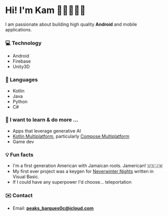 # Hi! I'm Kam ✌🏾👨🏾‍💻

I am passionate about building high quality **Android** and mobile applications.

### 💻 Technology 

- Android 
- Firebase
- Unity3D

### 🧠 Languages 

- Kotlin
- Java
- Python
- C#

### 🤔 I want to learn & do more ...

- Apps that leverage generative AI
- [Kotlin Multiplatform](https://kotlinlang.org/docs/multiplatform.html), particularly [Compose Multiplatform](https://www.jetbrains.com/lp/compose-multiplatform/)
- Game dev

### 💡 Fun facts

- I'm a first generation American with Jamaican roots. Jamerican! 🇺🇸🇯🇲
- My first ever project was a keygen for [Neverwinter Nights](https://en.wikipedia.org/wiki/Neverwinter_Nights) written in Visual Basic.
- If I could have any superpower I'd choose... teleportation

### ✉️ Contact

- Email: **[peaks_barques0c@icloud.com](mailto:peaks_barques0c@icloud.com)**
